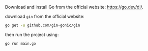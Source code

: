 Download and install Go from the official website: https://go.dev/dl/.

download `gin` from the official website:

```bash
go get -u github.com/gin-gonic/gin
```

then run the project using:

```bash
go run main.go
```

